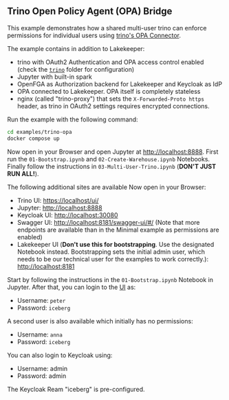 ## Trino Open Policy Agent (OPA) Bridge
This example demonstrates how a shared multi-user trino can enforce permissions for individual users using [trino's OPA Connector](https://trino.io/docs/current/security/opa-access-control.html). 

The example contains in addition to Lakekeeper:
* trino with OAuth2 Authentication and OPA access control enabled (check the [`trino`](./trino/) folder for configuration)
* Jupyter with built-in spark
* OpenFGA as Authorization backend for Lakekeeper and Keycloak as IdP
* OPA connected to Lakekeeper. OPA itself is completely stateless
* nginx (called "trino-proxy") that sets the `X-Forwarded-Proto https` header, as trino in OAuth2 settings requires encrypted connections.

Run the example with the following command:
```bash
cd examples/trino-opa
docker compose up
```

Now open in your Browser and open Jupyter at [http://localhost:8888](http://localhost:8888). First run the `01-Bootstrap.ipynb` and `02-Create-Warehouse.ipynb` Notebooks. Finally follow the instructions in `03-Multi-User-Trino.ipynb` (**DON'T JUST RUN ALL!**).

The following additional sites are available
Now open in your Browser:
* Trino UI: [https://localhost/ui/](https://localhost/ui/)
* Jupyter: [http://localhost:8888](http://localhost:8888)
* Keycloak UI: [http://localhost:30080](http://localhost:30080)
* Swagger UI: [http://localhost:8181/swagger-ui/#/](http://localhost:8181/swagger-ui/#/) (Note that more endpoints are available than in the Minimal example as permissions are enabled)
* Lakekeeper UI (**Don't use this for bootstrapping**. Use the designated Notebook instead. Bootstrapping sets the initial admin user, which needs to be our technical user for the examples to work correctly.): [http://localhost:8181](http://localhost:8181)

Start by following the instructions in the `01-Bootstrap.ipynb` Notebook in Jupyter. After that, you can login to the [UI](http://localhost:8181) as:
* Username: `peter`
* Password: `iceberg`

A second user is also available which initially has no permissions:
* Username: `anna`
* Password: `iceberg`

You can also login to Keycloak using:
* Username: admin
* Password: admin

The Keycloak Ream "iceberg" is pre-configured.
